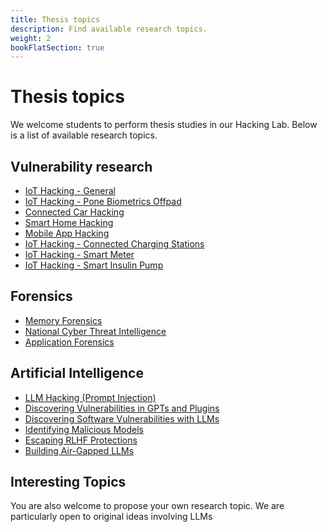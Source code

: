 ```yaml
---
title: Thesis topics
description: Find available research topics.
weight: 2
bookFlatSection: true
---
```


# Thesis topics

We welcome students to perform thesis studies in our Hacking Lab. 
Below is a list of available research topics. 

## Vulnerability research

- [IoT Hacking - General](open/24-00-hacking-iot)  
- [IoT Hacking - Pone Biometrics Offpad](open/24-02-hacking-pone-biometrics-offpad)  
- [Connected Car Hacking](open/24-03-hacking-connected-cars)
- [Smart Home Hacking](open/24-07-hacking-smart-home)
- [Mobile App Hacking](open/24-06-hacking-applications)
- [IoT Hacking - Connected Charging Stations](open/24-13-hacking-connected-charging-stations)
- [IoT Hacking - Smart Meter](open/24-14-hacking-smart-meters)
- [IoT Hacking - Smart Insulin Pump](open/24-15-hacking-smart-insulin-pump)

## Forensics

- [Memory Forensics](open/24-01-memory-forensics)
- [National Cyber Threat Intelligence](open/24-04-cyber-threat-intelligence)
- [Application Forensics](open/24-05-application-forensics)

## Artificial Intelligence

- [LLM Hacking (Prompt Injection)](open/24-08-llm-prompt-injection)
- [Discovering Vulnerabilities in GPTs and Plugins](open/24-09-llm-hacking-gpts)
- [Discovering Software Vulnerabilities with LLMs](open/24-16-llm-hacking-software)
- [Identifying Malicious Models](open/24-10-llm-malicious-models)
- [Escaping RLHF Protections](open/24-11-llm-escaping-rlhf-protection)
- [Building Air-Gapped LLMs](open/24-12-llm-air-gap)

## Interesting Topics

You are also welcome to propose your own research topic. We are particularly open to original ideas involving LLMs

